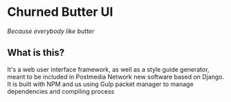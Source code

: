 # Churned Butter UI
_Because everybody like butter_


## What is this?

It's a web user interface framework, as well as a style guide generator, meant to be included in Postmedia Network new software based on Django.
It is built with NPM and us using Gulp packet manager to manage dependencies and compiling process
